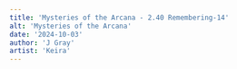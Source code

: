 ```yaml
---
title: 'Mysteries of the Arcana - 2.40 Remembering-14'
alt: 'Mysteries of the Arcana'
date: '2024-10-03'
author: 'J Gray'
artist: 'Keira'
---
```

